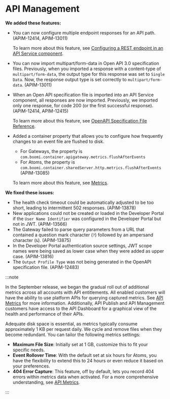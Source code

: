 #  API Management

<head>
  <meta name="guidename" content="Release Notes"/>
  <meta name="context" content="GUID-7bd2c5db-f53c-43f3-9215-bdbe3dd9af33"/>
</head>

**We added these features:**

- You can now configure multiple endpoint responses for an API path.  (APIM-12414, APIM-13011)

  To learn more about this feature, see [Configuring a REST endpoint in an API Service component](/docs/Atomsphere/API%20Management/Topics/t-atm-Configuring_a_REST_route_in_an_API_component_c61c0d7e-ecc9-47c3-8fc9-452c8ffc62aa.md).
- You can now import multipart/form-data in Open API 3.0 specification files. Previously, when you imported a response with a content-type of `multipart/form-data`, the output type for this response was set to `Single Data`. Now, the response output type is set correctly to `multipart/form-data`. (APIM-13011)
- When an Open API specification file is imported into an API Service component, all responses are now imported. Previously, we imported only one response, for code 200 (or the first successful response). (APIM-12414, APIM-12415)

  To learn more about this feature, see [OpenAPI Specification File Reference](/docs/Atomsphere/API%20Management/Topics/int-Open_API_Specification_File_Reference_c22e9762-4e86-400f-a87a-3244c780e361.md).
- Added a container property that allows you to configure how frequently changes to an event file are flushed to disk.
  - For Gateways, the property is `com.boomi.container.apigateway.metrics.flushAfterEvents`
  - For Atoms, the property is `com.boomi.container.sharedServer.http.metrics.flushAfterEvents`  (APIM-13085)
 
  To learn more about this feature, see [Metrics](docs/Atomsphere/API%20Management/Topics/api-metrics_0e0f3adb-2fcb-4af5-bbd1-aee58d2e713f.md).

**We fixed these issues:**

-  The health check timeout could be automatically adjusted to be too short, leading to intermittent 502 responses. (APIM-13878)
- New applications could not be created or loaded in the Developer Portal if the `User Name Identifier` was configured in the Developer Portal but not in JWT.  (APIM-13566)
- The Gateway failed to parse query parameters from a URL that contained a question mark character (`?`) followed by an ampersand character (`&`).  (APIM-13875)
- In the Developer Portal authentication source settings, JWT scope names were being saved as lower case when they were added as upper case. (APIM-13816)
- The `Output Profile Type` was not being generated in the OpenAPI specification file. (APIM-12483)


:::note

In the September release, we began the gradual roll out of additional metrics across all accounts with API entitlements. All enabled customers will have the ability to use platform APIs for querying captured metrics. See [API Metrics](/docs/Atomsphere/API%20Management/Topics/api-metrics_0e0f3adb-2fcb-4af5-bbd1-aee58d2e713f.md) for more information. Additionally, API Publish and API Management customers have access to the API Dashboard for a graphical view of the health and performance of their APIs.

Adequate disk space is essential, as metrics typically consume approximately 1 KB per request daily. We cycle and remove files when they become redundant. You can tailor the following metrics settings:

- **Maximum File Size**: Initially set at 1 GB, customize this to fit your specific needs.
- **Event Rollover Time**: With the default set at six hours for Atoms, you have the flexibility to extend this to 24 hours or even reduce it based on your preferences.
- **404 Error Capture**: This feature, off by default, lets you record 404 errors within metrics data when activated. For a more comprehensive understanding, see [API Metrics](/docs/Atomsphere/API%20Management/Topics/api-metrics_0e0f3adb-2fcb-4af5-bbd1-aee58d2e713f.md).

:::